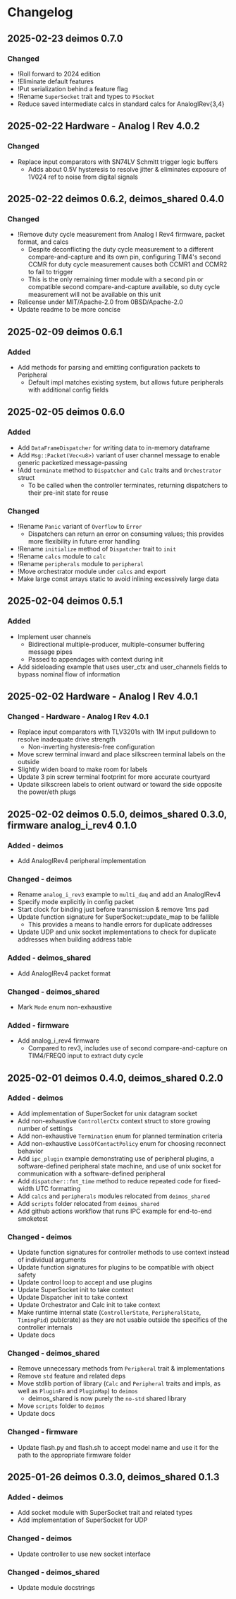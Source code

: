 # Changelog

## 2025-02-23 deimos 0.7.0

### Changed

* !Roll forward to 2024 edition
* !Eliminate default features
* !Put serialization behind a feature flag
* !Rename `SuperSocket` trait and types to `PSocket`
* Reduce saved intermediate calcs in standard calcs for AnalogIRev{3,4}

## 2025-02-22 Hardware - Analog I Rev 4.0.2

### Changed

* Replace input comparators with SN74LV Schmitt trigger logic buffers
    * Adds about 0.5V hysteresis to resolve jitter & eliminates exposure of 1V024 ref to noise from digital signals

## 2025-02-22 deimos 0.6.2, deimos_shared 0.4.0

### Changed

* !Remove duty cycle measurement from Analog I Rev4 firmware, packet format, and calcs
    * Despite deconflicting the duty cycle measurement to a different compare-and-capture and its own pin, configuring TIM4's second CCMR for duty cycle measurement causes both CCMR1 and CCMR2 to fail to trigger
    * This is the only remaining timer module with a second pin or compatible second compare-and-capture available, so duty cycle measurement will not be available on this unit
* Relicense under MIT/Apache-2.0 from 0BSD/Apache-2.0
* Update readme to be more concise

## 2025-02-09 deimos 0.6.1

### Added

* Add methods for parsing and emitting configuration packets to Peripheral
    * Default impl matches existing system, but allows future peripherals with additional config fields

## 2025-02-05 deimos 0.6.0

### Added

* Add `DataFrameDispatcher` for writing data to in-memory dataframe
* Add `Msg::Packet(Vec<u8>)` variant of user channel message to enable generic packetized message-passing
* !Add `terminate` method to `Dispatcher` and `Calc` traits and `Orchestrator` struct
    * To be called when the controller terminates, returning dispatchers to their pre-init state for reuse

### Changed

* !Rename `Panic` variant of `Overflow` to `Error`
    * Dispatchers can return an error on consuming values; this provides more flexibility in future error handling
* !Rename `initialize` method of `Dispatcher` trait to `init`
* !Rename `calcs` module to `calc`
* !Rename `peripherals` module to `peripheral`
* !Move orchestrator module under `calcs` and export 
* Make large const arrays static to avoid inlining excessively large data

## 2025-02-04 deimos 0.5.1

### Added

* Implement user channels
    * Bidirectional multiple-producer, multiple-consumer buffering message pipes
    * Passed to appendages with context during init
* Add sideloading example that uses user_ctx and user_channels fields to bypass nominal flow of information

## 2025-02-02 Hardware - Analog I Rev 4.0.1

### Changed - Hardware - Analog I Rev 4.0.1

* Replace input comparators with TLV3201s with 1M input pulldown to resolve inadequate drive strength
    * Non-inverting hysteresis-free configuration
* Move screw terminal inward and place silkscreen terminal labels on the outside
* Slightly widen board to make room for labels
* Update 3 pin screw terminal footprint for more accurate courtyard
* Update silkscreen labels to orient outward or toward the side opposite the power/eth plugs

## 2025-02-02 deimos 0.5.0, deimos_shared 0.3.0, firmware analog_i_rev4 0.1.0

### Added - deimos

* Add AnalogIRev4 peripheral implementation

### Changed - deimos

* Rename `analog_i_rev3` example to `multi_daq` and add an AnalogIRev4
* Specify mode explicitly in config packet
* Start clock for binding just before transmission & remove 1ms pad
* Update function signature for SuperSocket::update_map to be fallible
    * This provides a means to handle errors for duplicate addresses
* Update UDP and unix socket implementations to check for duplicate addresses when building address table

### Added - deimos_shared

* Add AnalogIRev4 packet format

### Changed - deimos_shared

* Mark `Mode` enum non-exhaustive

### Added - firmware

* Add analog_i_rev4 firmware
    * Compared to rev3, includes use of second compare-and-capture on TIM4/FREQ0 input to extract duty cycle

## 2025-02-01 deimos 0.4.0, deimos_shared 0.2.0

### Added - deimos

* Add implementation of SuperSocket for unix datagram socket
* Add non-exhaustive `ControllerCtx` context struct to store growing number of settings
* Add non-exhaustive `Termination` enum for planned termination criteria
* Add non-exhaustive `LossOfContactPolicy` enum for choosing reconnect behavior
* Add `ipc_plugin` example demonstrating use of peripheral plugins, a software-defined peripheral state machine, and use of unix socket for communication with a software-defined peripheral
* Add `dispatcher::fmt_time` method to reduce repeated code for fixed-width UTC formatting
* Add `calcs` and `peripherals` modules relocated from `deimos_shared`
* Add `scripts` folder relocated from `deimos_shared`
* Add github actions workflow that runs IPC example for end-to-end smoketest

### Changed - deimos

* Update function signatures for controller methods to use context instead of individual arguments
* Update function signatures for plugins to be compatible with object safety
* Update control loop to accept and use plugins
* Update SuperSocket init to take context
* Update Dispatcher init to take context
* Update Orchestrator and Calc init to take context
* Make runtime internal state (`ControllerState`, `PeripheralState`, `TimingPid`) pub(crate) as they are not usable outside the specifics of the controller internals
* Update docs

### Changed - deimos_shared

* Remove unnecessary methods from `Peripheral` trait & implementations
* Remove `std` feature and related deps
* Move stdlib portion of library (`Calc` and `Peripheral` traits and impls, as well as `PluginFn` and `PluginMap`) to `deimos`
    * deimos_shared is now purely the `no-std` shared library
* Move `scripts` folder to `deimos`
* Update docs

### Changed - firmware

* Update flash.py and flash.sh to accept model name and use it for the path to the appropriate firmware folder

## 2025-01-26 deimos 0.3.0, deimos_shared 0.1.3

### Added - deimos

* Add socket module with SuperSocket trait and related types
* Add implementation of SuperSocket for UDP

### Changed - deimos

* Update controller to use new socket interface

### Changed - deimos_shared

* Update module docstrings
